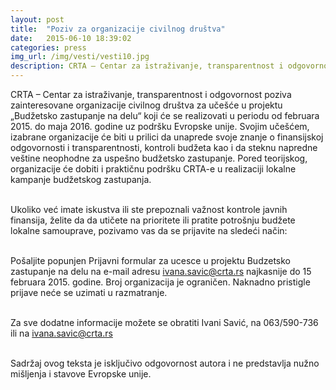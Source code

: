 ```yaml
---
layout: post
title:  "Poziv za organizacije civilnog društva"
date:   2015-06-10 18:39:02
categories: press
img_url: /img/vesti/vesti10.jpg
description: CRTA – Centar za istraživanje, transparentnost i odgovornost poziva zainteresovane organizacije civilnog društva za učešće u projektu „Budžetsko zastupanje na delu“ koji će se realizovati u periodu od februara 2015. do maja 2016. godine uz podršku Evropske unije. Svojim učešćem, izabrane organizacije će biti u prilici da unaprede svoje znanje o finansijskoj odgovornosti i transparentnosti
---
```


<div class="justify">
CRTA – Centar za istraživanje, transparentnost i odgovornost poziva zainteresovane organizacije civilnog društva za učešće u projektu „Budžetsko zastupanje na delu“ koji će se realizovati u periodu od februara 2015. do maja 2016. godine uz podršku Evropske unije. Svojim učešćem, izabrane organizacije će biti u prilici da unaprede svoje znanje o finansijskoj odgovornosti i transparentnosti, kontroli budžeta kao i da steknu napredne veštine neophodne za uspešno budžetsko zastupanje. Pored teorijskog, organizacije će dobiti i praktičnu podršku CRTA-e u realizaciji lokalne kampanje budžetskog zastupanja.<br/><br/>

Ukoliko već imate iskustva ili ste prepoznali važnost kontrole javnih finansija, želite da da utičete na prioritete ili pratite potrošnju budžete lokalne samouprave, pozivamo vas da se prijavite na sledeći način:<br/><br/>

Pošaljite popunjen  Prijavni formular za ucesce u projektu Budzetsko zastupanje na delu na e-mail adresu ivana.savic@crta.rs najkasnije do 15 februara 2015. godine. Broj organizacija je ograničen. Naknadno pristigle prijave neće se uzimati u razmatranje.<br/><br/>

Za sve dodatne informacije možete se obratiti Ivani Savić, na 063/590-736 ili na ivana.savic@crta.rs<br/><br/>

Sadržaj ovog teksta je isključivo odgovornost autora i ne predstavlja nužno mišljenja i stavove Evropske unije.</div>
